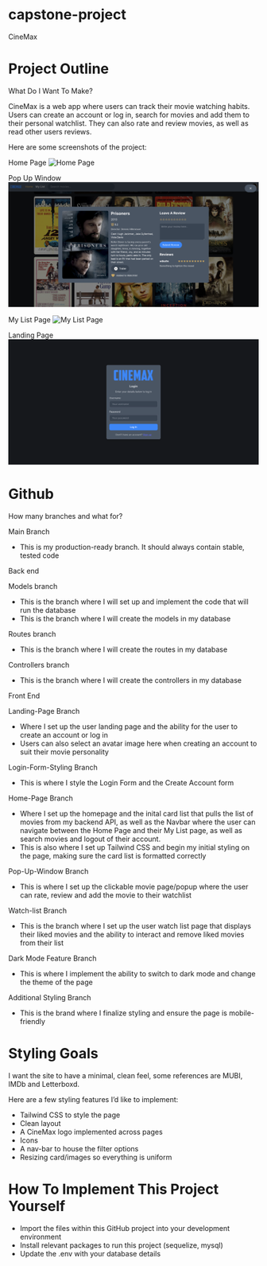# capstone-project

CineMax

# Project Outline

What Do I Want To Make?

CineMax is a web app where users can track their movie watching habits. Users can create an account or log in, search for movies and add them to their personal watchlist. They can also rate and review movies, as well as read other users reviews.

Here are some screenshots of the project:

Home Page
![Home Page](project-images/home-page.png)

Pop Up Window
![Pop Up Window](project-images/pop-up-window.png)

My List Page
![My List Page](project-images/my-list-page.png)

Landing Page
![Landing Page](project-images/landing-page.png)

# Github

How many branches and what for?

Main Branch

- This is my production-ready branch. It should always contain stable, tested code

Back end

Models branch

- This is the branch where I will set up and implement the code that will run the database
- This is the branch where I will create the models in my database

Routes branch

- This is the branch where I will create the routes in my database

Controllers branch

- This is the branch where I will create the controllers in my database

Front End

Landing-Page Branch

- Where I set up the user landing page and the ability for the user to create an account or log in
- Users can also select an avatar image here when creating an account to suit their movie personality

Login-Form-Styling Branch

- This is where I style the Login Form and the Create Account form

Home-Page Branch

- Where I set up the homepage and the inital card list that pulls the list of movies from my backend API, as well as the Navbar where the user can navigate between the Home Page and their My List page, as well as search movies and logout of their account.
- This is also where I set up Tailwind CSS and begin my initial styling on the page, making sure the card list is formatted correctly

Pop-Up-Window Branch

- This is where I set up the clickable movie page/popup where the user can rate, review and add the movie to their watchlist

Watch-list Branch

- This is the branch where I set up the user watch list page that displays their liked movies and the ability to interact and remove liked movies from their list

Dark Mode Feature Branch

- This is where I implement the ability to switch to dark mode and change the theme of the page

Additional Styling Branch

- This is the brand where I finalize styling and ensure the page is mobile-friendly

# Styling Goals

I want the site to have a minimal, clean feel, some references are MUBI, IMDb and Letterboxd.

Here are a few styling features I’d like to implement:

- Tailwind CSS to style the page
- Clean layout
- A CineMax logo implemented across pages
- Icons
- A nav-bar to house the filter options
- Resizing card/images so everything is uniform

# How To Implement This Project Yourself

- Import the files within this GitHub project into your development environment
- Install relevant packages to run this project (sequelize, mysql)
- Update the .env with your database details
